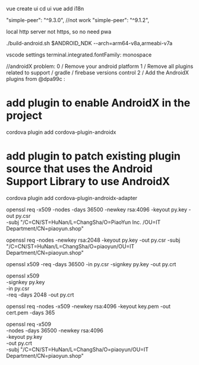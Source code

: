 vue create ui
cd ui
vue add i18n

"simple-peer": "^9.3.0", //not work
"simple-peer": "^9.1.2",

local http server not https, so no need pwa

./build-android.sh $ANDROID_NDK --arch=arm64-v8a,armeabi-v7a

vscode settings
terminal.integrated.fontFamily:  monospace

//androidX problem:
0 / Remove your android platform
1 / Remove all plugins related to support / gradle / firebase versions control
2 / Add the AndroidX plugins from @dpa99c :
# add plugin to enable AndroidX in the project
cordova plugin add cordova-plugin-androidx
# add plugin to patch existing plugin source that uses the Android Support Library to use AndroidX
cordova plugin add cordova-plugin-androidx-adapter

openssl req -x509 -nodes -days 36500 -newkey rsa:4096 -keyout py.key -out py.csr \
-subj "/C=CN/ST=HuNan/L=ChangSha/O=PiaoYun Inc. /OU=IT Department/CN=piaoyun.shop"

openssl req -nodes -newkey rsa:2048 -keyout py.key -out py.csr -subj "/C=CN/ST=HuNan/L=ChangSha/O=piaoyun/OU=IT Department/CN=piaoyun.shop"

openssl x509 -req -days 36500 -in py.csr -signkey py.key -out py.crt

openssl x509 \
       -signkey py.key \
       -in py.csr \
       -req -days 2048 -out py.crt

openssl req -nodes -x509 -newkey rsa:4096 -keyout key.pem -out cert.pem -days 365

openssl req -x509 \
 -nodes -days 36500 -newkey rsa:4096 \
 -keyout py.key \
 -out py.crt \
 -subj "/C=CN/ST=HuNan/L=ChangSha/O=piaoyun/OU=IT Department/CN=piaoyun.shop"